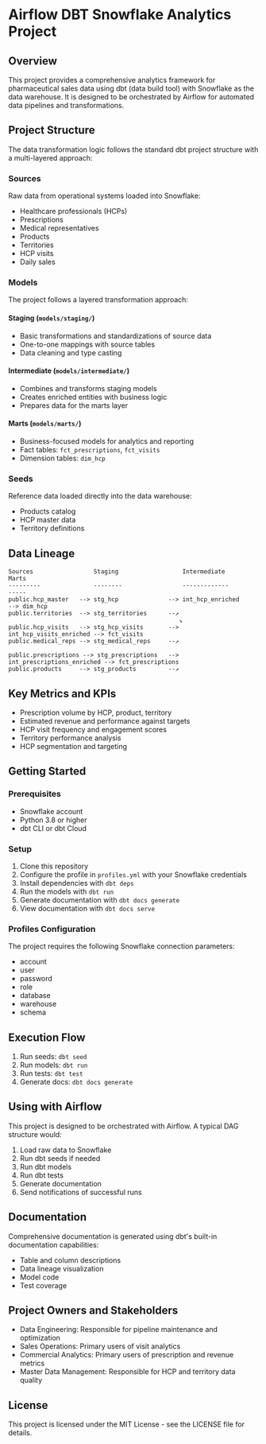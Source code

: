 # Airflow DBT Snowflake Analytics Project

## Overview
This project provides a comprehensive analytics framework for pharmaceutical sales data using dbt (data build tool) with Snowflake as the data warehouse. It is designed to be orchestrated by Airflow for automated data pipelines and transformations.

## Project Structure
The data transformation logic follows the standard dbt project structure with a multi-layered approach:

### Sources
Raw data from operational systems loaded into Snowflake:
- Healthcare professionals (HCPs)
- Prescriptions
- Medical representatives
- Products
- Territories
- HCP visits
- Daily sales

### Models
The project follows a layered transformation approach:

#### Staging (`models/staging/`)
- Basic transformations and standardizations of source data
- One-to-one mappings with source tables
- Data cleaning and type casting

#### Intermediate (`models/intermediate/`)
- Combines and transforms staging models
- Creates enriched entities with business logic
- Prepares data for the marts layer

#### Marts (`models/marts/`)
- Business-focused models for analytics and reporting
- Fact tables: `fct_prescriptions`, `fct_visits`
- Dimension tables: `dim_hcp`

### Seeds
Reference data loaded directly into the data warehouse:
- Products catalog
- HCP master data
- Territory definitions

## Data Lineage

```
Sources                 Staging                  Intermediate               Marts
---------               --------                 -------------              -----
public.hcp_master   --> stg_hcp              --> int_hcp_enriched      --> dim_hcp
public.territories  --> stg_territories      --↗
                                                ↘
public.hcp_visits   --> stg_hcp_visits       --> int_hcp_visits_enriched --> fct_visits
public.medical_reps --> stg_medical_reps     --↗
                                                 
public.prescriptions --> stg_prescriptions   --> int_prescriptions_enriched --> fct_prescriptions
public.products     --> stg_products         --↗
```

## Key Metrics and KPIs
- Prescription volume by HCP, product, territory
- Estimated revenue and performance against targets
- HCP visit frequency and engagement scores
- Territory performance analysis
- HCP segmentation and targeting

## Getting Started

### Prerequisites
- Snowflake account
- Python 3.8 or higher
- dbt CLI or dbt Cloud

### Setup
1. Clone this repository
2. Configure the profile in `profiles.yml` with your Snowflake credentials
3. Install dependencies with `dbt deps`
4. Run the models with `dbt run`
5. Generate documentation with `dbt docs generate`
6. View documentation with `dbt docs serve`

### Profiles Configuration
The project requires the following Snowflake connection parameters:
- account
- user
- password
- role
- database
- warehouse
- schema

## Execution Flow
1. Run seeds: `dbt seed`
2. Run models: `dbt run`
3. Run tests: `dbt test`
4. Generate docs: `dbt docs generate`

## Using with Airflow
This project is designed to be orchestrated with Airflow. A typical DAG structure would:
1. Load raw data to Snowflake
2. Run dbt seeds if needed
3. Run dbt models
4. Run dbt tests
5. Generate documentation
6. Send notifications of successful runs

## Documentation
Comprehensive documentation is generated using dbt's built-in documentation capabilities:
- Table and column descriptions
- Data lineage visualization
- Model code
- Test coverage

## Project Owners and Stakeholders
- Data Engineering: Responsible for pipeline maintenance and optimization
- Sales Operations: Primary users of visit analytics
- Commercial Analytics: Primary users of prescription and revenue metrics
- Master Data Management: Responsible for HCP and territory data quality

## License
This project is licensed under the MIT License - see the LICENSE file for details. 